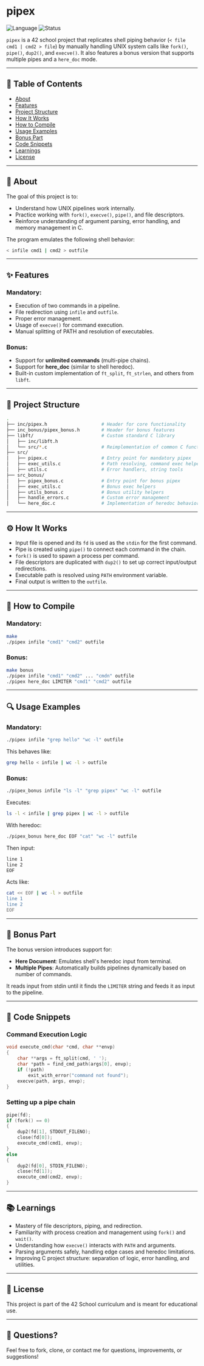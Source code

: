 # pipex

![Language](https://img.shields.io/badge/language-C-blue)
![Status](https://img.shields.io/badge/build-passing-brightgreen)

`pipex` is a 42 school project that replicates shell piping behavior (`< file cmd1 | cmd2 > file`) by manually handling UNIX system calls like `fork()`, `pipe()`, `dup2()`, and `execve()`. It also features a bonus version that supports multiple pipes and a `here_doc` mode.

---

## 📌 Table of Contents

* [About](#about)
* [Features](#features)
* [Project Structure](#project-structure)
* [How It Works](#how-it-works)
* [How to Compile](#how-to-compile)
* [Usage Examples](#usage-examples)
* [Bonus Part](#bonus-part)
* [Code Snippets](#code-snippets)
* [Learnings](#learnings)
* [License](#license)

---

## 📖 About

The goal of this project is to:

* Understand how UNIX pipelines work internally.
* Practice working with `fork()`, `execve()`, `pipe()`, and file descriptors.
* Reinforce understanding of argument parsing, error handling, and memory management in C.

The program emulates the following shell behavior:

```bash
< infile cmd1 | cmd2 > outfile
```

---

## ✨ Features

### Mandatory:

* Execution of two commands in a pipeline.
* File redirection using `infile` and `outfile`.
* Proper error management.
* Usage of `execve()` for command execution.
* Manual splitting of PATH and resolution of executables.

### Bonus:

* Support for **unlimited commands** (multi-pipe chains).
* Support for **here\_doc** (similar to shell heredoc).
* Built-in custom implementation of `ft_split`, `ft_strlen`, and others from `libft`.

---

## 📁 Project Structure

```bash
.
├── inc/pipex.h                    # Header for core functionality
├── inc_bonus/pipex_bonus.h        # Header for bonus features
├── libft/                         # Custom standard C library
│   ├── inc/libft.h
│   └── src/*.c                    # Reimplementation of common C functions
├── src/
│   ├── pipex.c                    # Entry point for mandatory pipex
│   ├── exec_utils.c               # Path resolving, command exec helpers
│   ├── utils.c                    # Error handlers, string tools
├── src_bonus/
│   ├── pipex_bonus.c              # Entry point for bonus pipex
│   ├── exec_utils.c               # Bonus exec helpers
│   ├── utils_bonus.c              # Bonus utility helpers
│   ├── handle_errors.c            # Custom error management
│   └── here_doc.c                 # Implementation of heredoc behavior
```

---

## ⚙️ How It Works

* Input file is opened and its `fd` is used as the `stdin` for the first command.
* Pipe is created using `pipe()` to connect each command in the chain.
* `fork()` is used to spawn a process per command.
* File descriptors are duplicated with `dup2()` to set up correct input/output redirections.
* Executable path is resolved using `PATH` environment variable.
* Final output is written to the `outfile`.

---

## 🧪 How to Compile

### Mandatory:

```bash
make
./pipex infile "cmd1" "cmd2" outfile
```

### Bonus:

```bash
make bonus
./pipex infile "cmd1" "cmd2" ... "cmdn" outfile
./pipex here_doc LIMITER "cmd1" "cmd2" outfile
```

---

## 🔍 Usage Examples

### Mandatory:

```bash
./pipex infile "grep hello" "wc -l" outfile
```

This behaves like:

```bash
grep hello < infile | wc -l > outfile
```

### Bonus:

```bash
./pipex_bonus infile "ls -l" "grep pipex" "wc -l" outfile
```

Executes:

```bash
ls -l < infile | grep pipex | wc -l > outfile
```

With heredoc:

```bash
./pipex_bonus here_doc EOF "cat" "wc -l" outfile
```

Then input:

```bash
line 1
line 2
EOF
```

Acts like:

```bash
cat << EOF | wc -l > outfile
line 1
line 2
EOF
```

---

## 🚀 Bonus Part

The bonus version introduces support for:

* **Here Document**: Emulates shell's heredoc input from terminal.
* **Multiple Pipes**: Automatically builds pipelines dynamically based on number of commands.

It reads input from stdin until it finds the `LIMITER` string and feeds it as input to the pipeline.

---

## 👀 Code Snippets

### Command Execution Logic

```c
void execute_cmd(char *cmd, char **envp)
{
    char **args = ft_split(cmd, ' ');
    char *path = find_cmd_path(args[0], envp);
    if (!path)
        exit_with_error("command not found");
    execve(path, args, envp);
}
```

### Setting up a pipe chain

```c
pipe(fd);
if (fork() == 0)
{
    dup2(fd[1], STDOUT_FILENO);
    close(fd[0]);
    execute_cmd(cmd1, envp);
}
else
{
    dup2(fd[0], STDIN_FILENO);
    close(fd[1]);
    execute_cmd(cmd2, envp);
}
```

---

## 📚 Learnings

* Mastery of file descriptors, piping, and redirection.
* Familiarity with process creation and management using `fork()` and `wait()`.
* Understanding how `execve()` interacts with `PATH` and arguments.
* Parsing arguments safely, handling edge cases and heredoc limitations.
* Improving C project structure: separation of logic, error handling, and utilities.

---

## 📄 License

This project is part of the 42 School curriculum and is meant for educational use.

---

## 💬 Questions?

Feel free to fork, clone, or contact me for questions, improvements, or suggestions!

